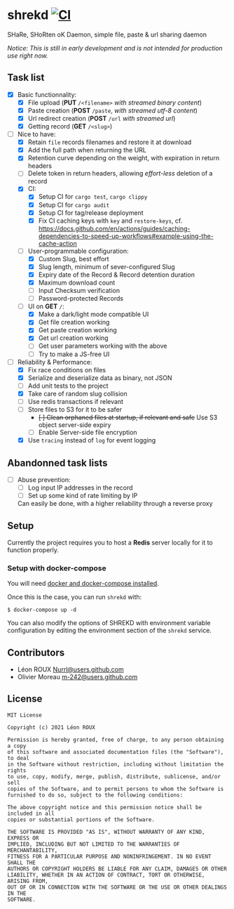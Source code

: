 # shrekd [![CI](https://github.com/Nurrl/shrekd/actions/workflows/ci.yml/badge.svg)](https://github.com/Nurrl/shrekd/actions/workflows/ci.yml)
SHaRe, SHoRten oK Daemon, simple file, paste &amp; url sharing daemon

*Notice: This is still in early development and is not intended for production use right now.*

## Task list
- [x] Basic functionnality:
    - [x] File upload (**PUT** `/<filename>` *with streamed binary content*)
    - [x] Paste creation (**POST** `/paste`, *with streamed utf-8 content*)
    - [x] Url redirect creation (**POST** `/url` *with streamed url*)
    - [x] Getting record (**GET** `/<slug>`)
- [ ] Nice to have:
    - [x] Retain `file` records filenames and restore it at download
    - [x] Add the full path when returning the URL
    - [x] Retention curve depending on the weight, with expiration in return headers
    - [ ] Delete token in return headers, allowing *effort-less* deletion of a record
    - [x] CI:
        - [x] Setup CI for `cargo test`, `cargo clippy`
        - [x] Setup CI for `cargo audit`
        - [x] Setup CI for tag/release deployment
        - [x] Fix CI caching keys with `key` and `restore-keys`, cf. https://docs.github.com/en/actions/guides/caching-dependencies-to-speed-up-workflows#example-using-the-cache-action
    - [ ] User-programmable configuration:
        - [x] Custom Slug, best effort
        - [x] Slug length, minimum of sever-configured Slug
        - [x] Expiry date of the Record & Record detention duration
        - [x] Maximum download count
        - [ ] Input Checksum verification
        - [ ] Password-protected Records
    - [ ] UI on **GET** `/`:
        - [x] Make a dark/light mode compatible UI
        - [x] Get file creation working
        - [x] Get paste creation working
        - [x] Get url creation working
        - [ ] Get user parameters working with the above
        - [ ] Try to make a JS-free UI
- [ ] Reliability & Performance:
    - [x] Fix race conditions on files
    - [x] Serialize and deserialize data as binary, not JSON
    - [ ] Add unit tests to the project
    - [x] Take care of random slug collision
    - [ ] Use redis transactions if relevant
    - [ ] Store files to S3 for it to be safer
        - ~~[ ] Clean orphaned files at startup, if relevant and safe~~
            Use S3 object server-side expiry
        - [ ] Enable Server-side file encryption
    - [x] Use `tracing` instead of `log` for event logging

## Abandonned task lists
- [ ] Abuse prevention:
    - [ ] Log input IP addresses in the record
    - [ ] Set up some kind of rate limiting by IP

    Can easily be done, with a higher reliability through a reverse proxy

## Setup

Currently the project requires you to host a **Redis** server locally for it to function properly.

### Setup with docker-compose

You will need [docker and docker-compose installed](https://docs.docker.com/compose/install/).

Once this is the case, you can run `shrekd` with:

```shell
$ docker-compose up -d
```

You can also modify the options of SHREKD with environment variable configuration by
editing the environment section of the `shrekd` service.

## Contributors

- Léon ROUX <Nurrl@users.github.com>
- Olivier Moreau <m-242@users.github.com>

## License

```
MIT License

Copyright (c) 2021 Léon ROUX

Permission is hereby granted, free of charge, to any person obtaining a copy
of this software and associated documentation files (the "Software"), to deal
in the Software without restriction, including without limitation the rights
to use, copy, modify, merge, publish, distribute, sublicense, and/or sell
copies of the Software, and to permit persons to whom the Software is
furnished to do so, subject to the following conditions:

The above copyright notice and this permission notice shall be included in all
copies or substantial portions of the Software.

THE SOFTWARE IS PROVIDED "AS IS", WITHOUT WARRANTY OF ANY KIND, EXPRESS OR
IMPLIED, INCLUDING BUT NOT LIMITED TO THE WARRANTIES OF MERCHANTABILITY,
FITNESS FOR A PARTICULAR PURPOSE AND NONINFRINGEMENT. IN NO EVENT SHALL THE
AUTHORS OR COPYRIGHT HOLDERS BE LIABLE FOR ANY CLAIM, DAMAGES OR OTHER
LIABILITY, WHETHER IN AN ACTION OF CONTRACT, TORT OR OTHERWISE, ARISING FROM,
OUT OF OR IN CONNECTION WITH THE SOFTWARE OR THE USE OR OTHER DEALINGS IN THE
SOFTWARE.
```
